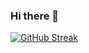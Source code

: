 ### Hi there 👋


[![GitHub Streak](https://github-readme-streak-stats.herokuapp.com/?user=oatMilk223)](https://git.io/streak-stats)
